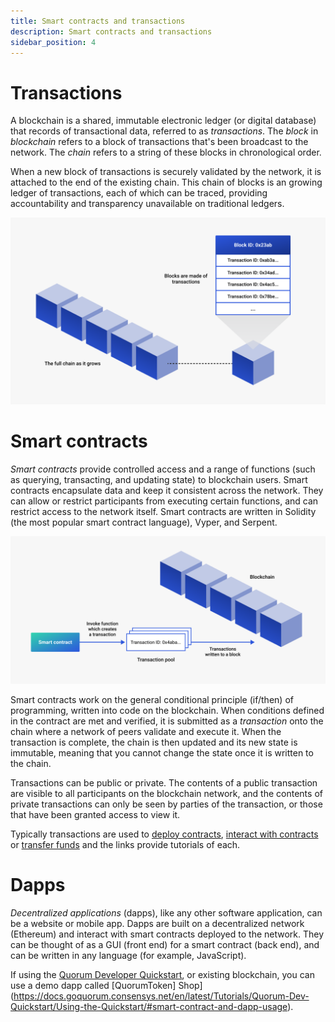```yaml
---
title: Smart contracts and transactions
description: Smart contracts and transactions
sidebar_position: 4
---
```


# Transactions

A blockchain is a shared, immutable electronic ledger (or digital database) that records of transactional data, referred to as _transactions_. The _block_ in _blockchain_ refers to a block of transactions that's been broadcast to the network. The _chain_ refers to a string of these blocks in chronological order.

When a new block of transactions is securely validated by the network, it is attached to the end of the existing chain. This chain of blocks is an growing ledger of transactions, each of which can be traced, providing accountability and transparency unavailable on traditional ledgers.

![Blockchain](../images/blockchain.png)

# Smart contracts

_Smart contracts_ provide controlled access and a range of functions (such as querying, transacting, and updating state) to blockchain users. Smart contracts encapsulate data and keep it consistent across the network. They can allow or restrict participants from executing certain functions, and can restrict access to the network itself. Smart contracts are written in Solidity (the most popular smart contract language), Vyper, and Serpent.

![Contracts](../images/smart-contract-tx.png)

Smart contracts work on the general conditional principle (if/then) of programming, written into code on the blockchain. When conditions defined in the contract are met and verified, it is submitted as a _transaction_ onto the chain where a network of peers validate and execute it. When the transaction is complete, the chain is then updated and its new state is immutable, meaning that you cannot change the state once it is written to the chain.

Transactions can be public or private. The contents of a public transaction are visible to all participants on the blockchain network, and the contents of private transactions can only be seen by parties of the transaction, or those that have been granted access to view it.

Typically transactions are used to [deploy contracts](../tutorials/contracts/deploying-contracts.md), [interact with contracts](../tutorials/contracts/calling-contract-functions.md) or [transfer funds](../tutorials/contracts/account-funds-transfers.md) and the links provide tutorials of each.

# Dapps

_Decentralized applications_ (dapps), like any other software application, can be a website or mobile app. Dapps are built on a decentralized network (Ethereum) and interact with smart contracts deployed to the network. They can be thought of as a GUI (front end) for a smart contract (back end), and can be written in any language (for example, JavaScript).

If using the [Quorum Developer Quickstart](../tutorials/quickstart-index.md), or existing blockchain, you can use a demo dapp called [QuorumToken] Shop](https://docs.goquorum.consensys.net/en/latest/Tutorials/Quorum-Dev-Quickstart/Using-the-Quickstart/#smart-contract-and-dapp-usage).

